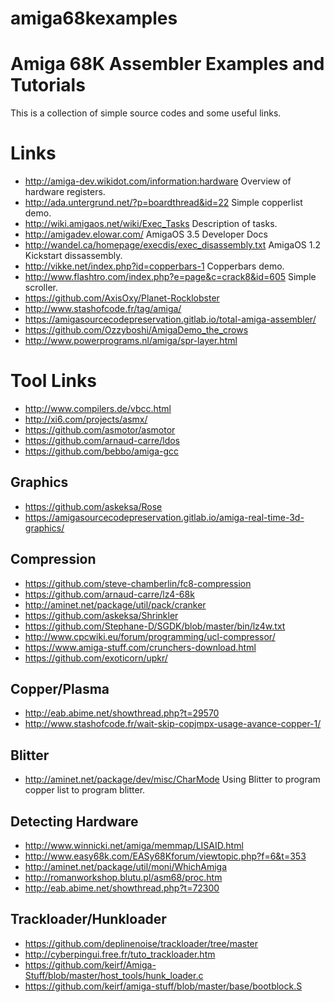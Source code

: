 # amiga68kexamples

Amiga 68K Assembler Examples and Tutorials
==========================================

This is a collection of simple source codes and some useful links.


Links
=====

 * http://amiga-dev.wikidot.com/information:hardware Overview of hardware registers.
 * http://ada.untergrund.net/?p=boardthread&id=22 Simple copperlist demo.
 * http://wiki.amigaos.net/wiki/Exec_Tasks Description of tasks.
 * http://amigadev.elowar.com/ AmigaOS 3.5 Developer Docs
 * http://wandel.ca/homepage/execdis/exec_disassembly.txt AmigaOS 1.2 Kickstart dissassembly.
 * http://vikke.net/index.php?id=copperbars-1 Copperbars demo.
 * http://www.flashtro.com/index.php?e=page&c=crack8&id=605 Simple scroller.
 * https://github.com/AxisOxy/Planet-Rocklobster
 * http://www.stashofcode.fr/tag/amiga/
 * https://amigasourcecodepreservation.gitlab.io/total-amiga-assembler/
 * https://github.com/Ozzyboshi/AmigaDemo_the_crows
 * http://www.powerprograms.nl/amiga/spr-layer.html

Tool Links
==========

 * http://www.compilers.de/vbcc.html
 * http://xi6.com/projects/asmx/
 * https://github.com/asmotor/asmotor
 * https://github.com/arnaud-carre/ldos
 * https://github.com/bebbo/amiga-gcc

Graphics
--------

 * https://github.com/askeksa/Rose
 * https://amigasourcecodepreservation.gitlab.io/amiga-real-time-3d-graphics/

Compression
-----------

 * https://github.com/steve-chamberlin/fc8-compression
 * https://github.com/arnaud-carre/lz4-68k
 * http://aminet.net/package/util/pack/cranker
 * https://github.com/askeksa/Shrinkler
 * https://github.com/Stephane-D/SGDK/blob/master/bin/lz4w.txt
 * http://www.cpcwiki.eu/forum/programming/ucl-compressor/
 * https://www.amiga-stuff.com/crunchers-download.html
 * https://github.com/exoticorn/upkr/

Copper/Plasma
-------------

 * http://eab.abime.net/showthread.php?t=29570
 * http://www.stashofcode.fr/wait-skip-copjmpx-usage-avance-copper-1/

Blitter
-------

 * http://aminet.net/package/dev/misc/CharMode Using Blitter to program copper list to program blitter.

Detecting Hardware
------------------

 * http://www.winnicki.net/amiga/memmap/LISAID.html
 * http://www.easy68k.com/EASy68Kforum/viewtopic.php?f=6&t=353
 * http://aminet.net/package/util/moni/WhichAmiga
 * http://romanworkshop.blutu.pl/asm68/proc.htm
 * http://eab.abime.net/showthread.php?t=72300

Trackloader/Hunkloader
----------------------

 * https://github.com/deplinenoise/trackloader/tree/master
 * http://cyberpingui.free.fr/tuto_trackloader.htm
 * https://github.com/keirf/Amiga-Stuff/blob/master/host_tools/hunk_loader.c
 * https://github.com/keirf/amiga-stuff/blob/master/base/bootblock.S
 
